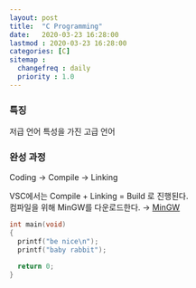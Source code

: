 ```yaml
---
layout: post
title:  "C Programming"
date:   2020-03-23 16:28:00 
lastmod : 2020-03-23 16:28:00
categories: [C]
sitemap :
  changefreq : daily
  priority : 1.0
---
```


### 특징

저급 언어 특성을 가진 고급 언어

### 완성 과정

Coding → Compile → Linking

VSC에서는 Compile + Linking = Build 로 진행된다.
<br>
컴파일을 위해 MinGW를 다운로드한다. → [MinGW](https://sourceforge.net/projects/mingw-w64/)

```C
int main(void)
{
  printf("be nice\n");
  printf("baby rabbit");

  return 0;
}
```




